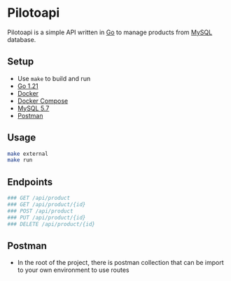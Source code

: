 # Pilotoapi
Pilotoapi is a simple API written in [Go](#Golang) to manage products from [MySQL](#MySQL) database.

## Setup
- Use `make` to build and run
- [Go 1.21](#Golang)
- [Docker](#Docker)
- [Docker Compose](#Docker)
- [MySQL 5.7](#MySQL)
- [Postman](#Postman)

## Usage
```bash
make external
make run
```

## Endpoints
```bash
### GET /api/product
### GET /api/product/{id}
### POST /api/product
### PUT /api/product/{id}
### DELETE /api/product/{id}
```
## Postman
- In the root of the project, there is postman collection that can be import to your own environment to use routes
